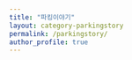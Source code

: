 ```yaml
---
title: "파킹이야기"
layout: category-parkingstory
permalink: /parkingstory/
author_profile: true
---
```

